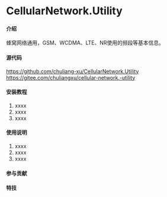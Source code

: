 # CellularNetwork.Utility

#### 介绍
蜂窝网络通用，GSM、WCDMA、LTE、NR使用的频段等基本信息。 

#### 源代码
https://github.com/chuliang-xu/CellularNetwork.Utility
https://gitee.com/chuliangxu/cellular-network.-utility

#### 安装教程

1.  xxxx
2.  xxxx
3.  xxxx

#### 使用说明

1.  xxxx
2.  xxxx
3.  xxxx

#### 参与贡献




#### 特技


